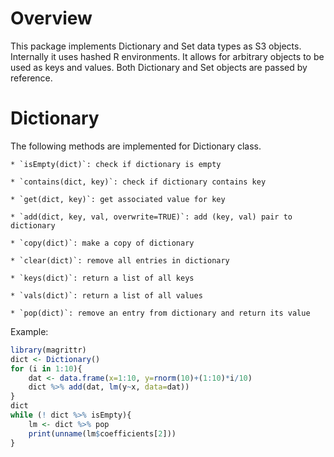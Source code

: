 # Overview
This package implements Dictionary and Set data types as S3 objects. Internally it uses hashed R environments. It allows for arbitrary objects to be used as keys and values. Both Dictionary and Set objects are passed by reference.

# Dictionary 
The following methods are implemented for Dictionary class.

    * `isEmpty(dict)`: check if dictionary is empty

    * `contains(dict, key)`: check if dictionary contains key
    
    * `get(dict, key)`: get associated value for key
    
    * `add(dict, key, val, overwrite=TRUE)`: add (key, val) pair to dictionary
    
    * `copy(dict)`: make a copy of dictionary
    
    * `clear(dict)`: remove all entries in dictionary
    
    * `keys(dict)`: return a list of all keys
    
    * `vals(dict)`: return a list of all values
    
    * `pop(dict)`: remove an entry from dictionary and return its value

Example:
```r
library(magrittr)
dict <- Dictionary()
for (i in 1:10){
    dat <- data.frame(x=1:10, y=rnorm(10)+(1:10)*i/10)
    dict %>% add(dat, lm(y~x, data=dat))
}
dict
while (! dict %>% isEmpty){
    lm <- dict %>% pop
    print(unname(lm$coefficients[2]))
}
```


